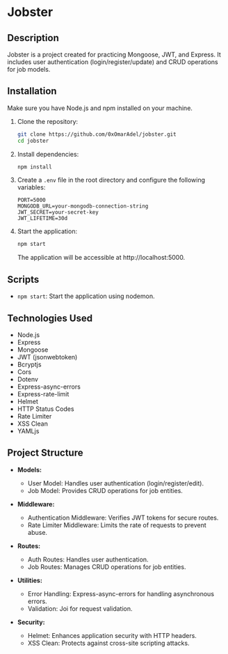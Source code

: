 # Jobster

## Description

Jobster is a project created for practicing Mongoose, JWT, and Express. It includes user authentication (login/register/update) and CRUD operations for job models.

## Installation

Make sure you have Node.js and npm installed on your machine.

1. Clone the repository:
   ```bash
   git clone https://github.com/0xOmarAdel/jobster.git
   cd jobster
   ```

2. Install dependencies:
   ```bash
   npm install
   ```

3. Create a `.env` file in the root directory and configure the following variables:

   ```env
   PORT=5000
   MONGODB_URL=your-mongodb-connection-string
   JWT_SECRET=your-secret-key
   JWT_LIFETIME=30d
   ```

4. Start the application:
   ```bash
   npm start
   ```

   The application will be accessible at http://localhost:5000.

## Scripts

- `npm start`: Start the application using nodemon.

## Technologies Used

- Node.js
- Express
- Mongoose
- JWT (jsonwebtoken)
- Bcryptjs
- Cors
- Dotenv
- Express-async-errors
- Express-rate-limit
- Helmet
- HTTP Status Codes
- Rate Limiter
- XSS Clean
- YAMLjs

## Project Structure

- **Models:**
  - User Model: Handles user authentication (login/register/edit).
  - Job Model: Provides CRUD operations for job entities.

- **Middleware:**
  - Authentication Middleware: Verifies JWT tokens for secure routes.
  - Rate Limiter Middleware: Limits the rate of requests to prevent abuse.

- **Routes:**
  - Auth Routes: Handles user authentication.
  - Job Routes: Manages CRUD operations for job entities.

- **Utilities:**
  - Error Handling: Express-async-errors for handling asynchronous errors.
  - Validation: Joi for request validation.

- **Security:**
  - Helmet: Enhances application security with HTTP headers.
  - XSS Clean: Protects against cross-site scripting attacks.